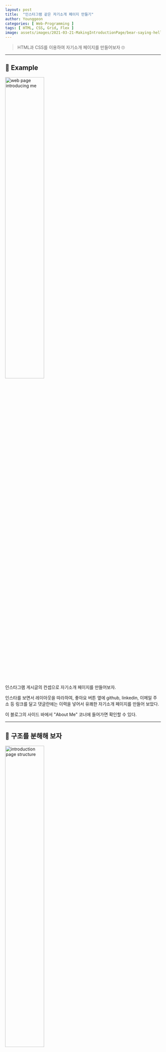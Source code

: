 ```yaml
---
layout: post
title:  "인스타그램 같은 자기소개 페이지 만들기"
author: Younggeon
categories: [ Web-Programming ]
tags: [ HTML, CSS, Grid, Flex ]
image: assets/images/2021-03-21-MakingIntroductionPage/bear-saying-hello.jpg
---
```


> HTML과 CSS를 이용하여 자기소개 페이지를 만들어보자 🙄

---

## 🏃 Example

<img src="/assets/images/2021-03-21-MakingIntroductionPage/origin.jpg" width="50%" height="50%" title="introduction page example" alt="web page introducing me" />

인스타그램 게시글의 컨셉으로 자기소개 페이지를 만들어보자.   

인스타를 보면서 레이아웃을 따라하여, 좋아요 버튼 옆에 github, linkedin, 이메일 주소 등 링크를 달고 댓글란에는 이력을 넣어서 유쾌한 자기소개 페이지를 만들어 보았다.   

이 블로그의 사이드 바에서 "About Me" 코너에 들어가면 확인할 수 있다.

---

## 🔨 구조를 분해해 보자

<img src="/assets/images/2021-03-21-MakingIntroductionPage/section.jpg" width="50%" height="50%" title="introduction page structure" alt="introduction page structure" />

CSS의 grid 기능을 이용하여 페이지에 구역을 나누고 해당 구역에 이미지나 텍스트를 넣어주자.   

- [section 1~4](#section-14)
- [section 5~8](#section-58)
- [section 9~10](#section-910)

---

#### section 1~4

<img src="/assets/images/2021-03-21-MakingIntroductionPage/section-1234.jpg" width="50%" height="50%" title="introduction page section 1~4" alt="introduction page section 1~4" />

###### grid 나누기:

우선 1~3을 하나의 block, 4를 하나의 block으로 생각해야한다. html에서 block은 위에서 아래로 쌓여가는 구조이기 때문이다.   

section 1~3은 grid를 이용해서 나누어 준다.

```html
<header>
  <div id="profile_pic">
    <img src="assets/images/me_round.jpg" />
  </div>
  <div id="profile_name">
    <p>
      <span class="boldic big">YangYoungGeon<br></span>
      <span class="small">Backend Developer</span>
    </p>
  </div>
  <div id="dotdotdot">
    <input type="checkbox" id="dotBtn">
    <label for="dotBtn" class="dotBtn"><img src="assets/images/dotdotdot.png" /></label>        
  </div>
</header>
```

이와 같이 header 안에 3개의 div가 들어가있는 형태이다.   

이를 grid로 나누어서 넣어주기 위해서는 아래와 같은 CSS 설정을 해주면 된다.

```CSS
header {
  display: grid;
  grid-template-columns: 5.625rem auto 3.125rem;
  grid-template-rows: 5.625rem;
}
```

display attribute의 속성값을 grid로 설정한 후, grid-template-columns와 grid-template-rows로 grid의 크기와 갯수를 설정한다.   

여기서 section 1과 section 3은 각각 일정한 크기로 고정하여, 프로필 사진과 더보기 버튼(점 3개)을 왼쪽 끝과 오른쪽 끝에 붙일 수 있도록 한다.   

###### 사진 크기 정하기, 위치 정하기, 둥글게 만들기

```CSS
#profile_pic img{
  margin: 0.4375rem 0 0 0.3125rem;
  max-width: 4.6875rem;
  padding: 0.625rem;
  border-radius: 100%;
}
```

다음과 같이 margin, max-width, padding, border-radius 속성을 이용하여 사진의 크기, 위치, 모양을 정해준다.   

profile 이름인 "YangYoungGeon"과 "Backend Developer" 텍스트는 line-height 속성을 이용하여 간격을 정해준다.

###### 미디어 쿼리:

크기 단위를 rem을 이용하는 이유는 브라우저의 크기에 따라 변하는 웹 페이지를 만들기 위함이다.   

rem은 최상위 태그인 html의 font-size를 기준으로 크기가 정해지는 단위이다.   

미디어 쿼리를 이용하여 html 태그의 font-size를 vw 단위로 설정하면 브라우저의 가로 길이에 따라 html의 font-size가 변화하게 되고, 이에 맞물려 rem 단위로 크기가 설정된 모든 요소의 크기가 변화하게 된다.   

vw는 현재 브라우저의 가로 길이를 기준으로 크기가 정해지는 단위이다.   

```CSS
@media(max-width: 650px){
  html{
    font-size: 2.7vw;
  }

  .article-post {
    font-size: 18px;
  }
}
```

이는 브라우저의 가로 길이가 650px보다 작아지면 해당 CSS 스타일링이 적용이 되는 코드이다.   

---

#### section 5~8

<img src="/assets/images/2021-03-21-MakingIntroductionPage/section-5678.jpg" width="50%" height="50%" title="introduction page section 5~8" alt="introduction page section 5~8" />

section 5와 6은 위에 section 1~3 과 같은 방식으로 만들어 준다.   

section 6 부분에는 이후에 JavaScript를 이용하여 사진을 넘겨서 다른 사진을 보여주는 기능을 추가할 예정이다.   

section 7 부분은 내게 좋아요를 누른 사람의 아이콘이 겹쳐있는 모양이 필요한데 여기서 쓰이는 기능이 position 기능이다.

###### github 아이콘 모양에 내 github 주소 링크 달기:

아래와 같이 a 태그에 img 태그를 넣어서 github 아이콘을 누르면 내 주소로 가도록 만들어주자.   

이때 target 속성을 "_blank"로 지정해야 새 창에서 github로 이동하게 되어 사용자의 불편을 덜 수 있다.

```html
<a target="_blank" href="https://github.com/111geon"><img src="assets/images/GitHub-Mark-32px.png" /></a>
```

###### position을 이용하여 사진 겹치기:

position 속성을 relative로 설정하고 right, left 속성을 이용하여 사진이 겹치도록 이동시켜주어야한다.   

그리고 z-index를 이용하여 레이어의 높이를 설정함으로써 원하는 사진이 밑으로 가도록 만들어주자.   

```CSS
.likes #below{
  position: relative;
  right: 2rem;
  z-index: -1;
}

.likes #belowtwo{
  position: relative;
  right: 4.1rem;
  z-index: -2;
}

.likes span{
  position: relative;
  right: 3.5rem;
  display: block;
  margin-top: 0.15rem;
}
```

위와 같이 설정하면 사진이 겹쳐 보이기는 하는데, 실제로 레이아웃 상 자리를 차지하는 위치는 사진이 이동하기 전의 본래의 위치이다.   

따라서 element가 박스를 벗어나도 표시가 될 수 있도록 아래와 같이 overflow, white-space 설정을 해주어야 한다.

```CSS
.likes {
  grid-template-columns: 9.5rem auto;
  grid-template-rows: 2.3rem;
  overflow: visible;
  white-space: nowrap;
}
```

---

#### section 9~10

<img src="/assets/images/2021-03-21-MakingIntroductionPage/section-910.jpg" width="50%" height="50%" title="introduction page section 9~10" alt="introduction page section 9~10" />

section 9와 10에서는 위의 section들을 만들면서 배운 내용들을 그대로 적용하면 되어서 새로 학습할 내용이 없다.   

strong, em, span 태그 등에 굵은 글씨, 빨간색 글씨, 회색 글씨 등의 style을 넣어서 마음대로 꾸며주었다.   

또, 이력에 들어가는 회사 로고 및 이름을 클릭했을 때 해당 회사의 사이트로 이동할 수 있도록 링크를 걸어주었다.   

다만, 긴글이 들어가는 소개글 부분에는 word-break: break-word 속성을 넣어줘야 소개글이 단어 단위로 줄바꿈이 일어나서 가독성을 높일 수 있다.

---

## 🤸 Effects

이 페이지에는 에니메이션이 3개가 들어간다.

- [회전action](#회전action)
- [좋아요action](#좋아요action)
- [슬라이드action](#슬라이드action)

---

#### 회전action

section3의 버튼을 누르면 그림이 돌아가는 단순한 에니메이션이다.   


```html
<input type="checkbox" id="dotBtn">
<label for="dotBtn" class="dotBtn"><img src="assets/images/dotdotdot.png" /></label>     
```

이와 같이 input, label 태그를 이용하여 그림을 checkbox로 만들어준 후에,

```CSS
input{
  position: fixed;
  left: -999px;
}

label{
  cursor: pointer;
}

#dotdotdot img:hover{
  cursor: pointer;
}

#dotBtn:checked ~ label > img{
  transform: rotate(18000deg);
  transition-duration: 6s;
}
```

CSS에서 input은 화면에 보이지 않게 저멀리 보내놓는다.   

label 위에 커서가 올라가면 손모양으로 변하게 만들어준다.   

그림을 클릭하면 회전하도록 transform 속성을 이용하여 설정해준다.   

이때 선택자의 의미는 #dotBtn이라는 id를 가진 태그가 체크상태가 되면 그 뒤에 나오는 label 태그의 바로 밑에 있는 img 태그에 적용된다는 뜻이다.

---

#### 좋아요action

좋아요 버튼 위에 마우스가 올라가면 빨갛게 색이 바뀌고 클릭을 하면 색이 바뀐 상태로 유지되는 기능이다.   

이는 위의 회전action과 같은 원리로 만드는 것이 가능하다.      

JavaScript를 이용하면 더 쉽게 만들 수 있다고 하나, CSS의 filter 기능을 이용하여 만들어 보았다.   

```CSS
#heart_icon img:hover{
  -webkit-filter: opacity(0.5) drop-shadow(0 0 0 red);
  filter: opacity(0.5) drop-shadow(0 0 0 red);
  transition-duration: 0.17s;
}

#heartBtn:checked ~ label > img{
  -webkit-filter: opacity(0.5) drop-shadow(0 0 0 red);
  filter: opacity(0.5) drop-shadow(0 0 0 red);
}
```

여기서 opacity는 투명도를, drop-shadow가 필터 효과의 위치와 색을 의미한다.   
[다양한 webkit-filter 기능 참고](https://developer.mozilla.org/en-US/docs/Web/CSS/filter)

---

#### 슬라이드action

마지막으로 콘텐츠들이 한번에 팡하고 나오는 것이 아니라 각 단계별로 슬라이드 효과로 나타나는 전체적인 등장 효과를 만들어 보았다.   

프로필 이름, 사진, 소개글 및 댓글이 차례대로 나타나는 것을 의도했다.  

아래는 각 브라우저 별로 fadein 효과를 @로 정의해주고 opacity를 0에서 1로 변화시켜 내용이 점점 나타나게 설정해준 것이다.   

animation-delay를 이용하여 각각의 요소의 애니메이션이 시작하는 시점을 다르게 설정해줄 수 있고,   

animation-fill-mode: forwards 설정을 하면 애니메이션이 끝난 상태로 속성을 계속 유지한다.

```CSS
header {
    animation: fadein 1s;
    -moz-animation: fadein 1s;
    /* Firefox */
    -webkit-animation: fadein 1s;
    /* Safari and Chrome */
    -o-animation: fadein 1s;
    /* Opera */

    opacity: 0;
    animation-fill-mode: forwards;
    animation-delay: 0;
}

figure {
    animation: fadein 1s;
    -moz-animation: fadein 1s;
    /* Firefox */
    -webkit-animation: fadein 1s;
    /* Safari and Chrome */
    -o-animation: fadein 1s;
    /* Opera */

    opacity: 0;
    animation-fill-mode: forwards;
    animation-delay: 0.5s;
}

section {
    animation: fadein 1s;
    -moz-animation: fadein 1s;
    /* Firefox */
    -webkit-animation: fadein 1s;
    /* Safari and Chrome */
    -o-animation: fadein 1s;
    /* Opera */

    opacity: 0;
    animation-fill-mode: forwards;
    animation-delay: 1s;
}

@keyframes fadein {
    from {
        opacity: 0;
        margin-top: 5rem;
    }

    to {
        opacity: 1;
        margin-top: 0;
    }
}

@-moz-keyframes fadein {

    /* Firefox */
    from {
        opacity: 0;
        margin-top: 5rem;
    }

    to {
        opacity: 1;
        margin-top: 0;
    }
}

@-webkit-keyframes fadein {

    /* Safari and Chrome */
    from {
        opacity: 0;
        margin-top: 5rem;
    }

    to {
        opacity: 1;
        margin-top: 0;
    }
}

@-o-keyframes fadein {

    /* Opera */
    from {
        opacity: 0;
        margin-top: 5rem;
    }

    to {
        opacity: 1;
        margin-top: 0;
    }
}
```

---

## Grid, Flex

자기소개 페이지는 grid 만으로 만들었지만 grid와 flex를 함께 이용하면 더욱 깔끔하고 세련되게 웹페이지를 구성할 수 있다.   

이 블로그의 home에 가면 볼 수 있는 grid와 flex의 이용을 알아보자.   

<img src="/assets/images/2021-03-21-MakingIntroductionPage/home-grid.png" width="100%" height="100%" title="homepage grid" alt="homepage grid" />

가장 최근의 글만 특별하게 큰 공간을 차지하면서도 grid를 유지하고, grid 안의 각 item 들은 flex로 박스들을 수직적으로 쌓아가는 방식으로 만들어져있다.   

그리고, 날짜 정보 같은 text를 오른쪽 끝으로 보내고 싶다면 float: right 속성을 이용하면 간단하게 해결할 수 있다.   

#### container의 grid

```CSS
.blog-grid-container {
    width: auto;
    margin: 50px auto;
    display: grid;
    grid-template-columns: 1fr 1fr 1fr;
    grid-template-rows: 1fr;
    grid-gap: 30px;
  }
```

container는 3개의 columns가 있는 것을 확인할 수 있었다. grid-gap을 이용하여 깔끔하게 표현한 것이 인상적이었다.   

#### 첫번째 item의 grid 설정

```CSS
.firstpage .blog-grid-item:nth-child(1) {
    grid-column-start: 1;
    grid-column-end: 3;
    grid-row-start: 1;
    grid-row-end: 3;
    flex-direction: column;
    align-items: flex-start;
    font-size: 1em;
    padding: 0;
  }

.blog-grid-item {
    color: #333;
    padding: 0;
    display: flex;
    align-items: center;
}
```

첫번째 아이템은 grid-column-start와 grid-column-end를 이용하여 더 넓은 공간을 차지할 수 있도록 만들어져있다.   

그리고 display: flex; flex-direction: column으로 그림과 텍스트가 아래로 차곡차곡 쌓이도록 되어있다.   

[flex에 대해 정리가 엄청 잘되어있는 블로그 참고](https://heropy.blog/2018/11/24/css-flexible-box/)

```CSS
.card-body {
    flex: 1 1 auto;
    min-height: 1px;
    padding: 1.25rem;
}
```

여기 item에서 flex: 1 1 auto로 설정한다는 건 flex-grow: 1; flex-shrink: 1; flex-basis: auto로 설정한다는 의미이며,   

이는 모든 요소가 늘어나고 줄어들 때 같은 비율로 크기가 변화하며 기본 크기는 상위 요소의 width, height를 따른다는 의미이다.   

#### 이외 flex 요소들 정리

- 주 축(main-axis): items가 쌓여가는 방향을 의미. flex-direction: row이면 주 축은 수평선이 된다.
- 교차 축(cross-axis): 주 축과 수직인 축
- 시작점(flex-start)과 끝점(flex-end): 주 축이 시작하는 지점과 끝나는 지점
- flex-wrap: items의 줄바꿈 설정 (nowrap: 한줄로만 표시, items가 늘어나면 각각의 크기는 점점 작아짐)
- justify-content: 주 축 방향으로의 정렬 방법 (flex-start: 왼쪽부터 차곡차곡)
- align-content: 교차 축 방향으로의 정렬 방법 (space-around: 균등한 여백으로 정렬)

CSS는 너무 내용이 많아서 여기까지만 알아보도록 하자..

> 끝
